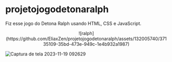# projetojogodetonaralph
Fiz esse jogo do Detona Ralph usando HTML, CSS e JavaScript.
<div align="center">![ralph](https://github.com/EliaxZen/projetojogodetonaralph/assets/132005740/37135109-35bd-473e-949c-1e4b932a1987)</div>


![Captura de tela 2023-11-19 092629](https://github.com/EliaxZen/projetojogodetonaralph/assets/132005740/c3a2e0aa-a8ce-405b-bb8b-14d9eb6c46d4)
